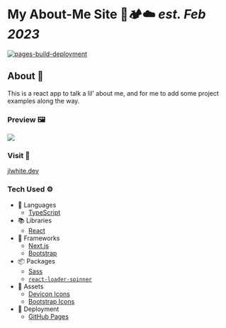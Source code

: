 # My About-Me Site 🌲🏕️☁️ _est. Feb 2023_
[![pages-build-deployment](https://github.com/mrsjlwhite/jlwhite-dev/actions/workflows/pages/pages-build-deployment/badge.svg)](https://github.com/mrsjlwhite/jlwhite-dev/actions/workflows/pages/pages-build-deployment)

## About 🍵
This is a react app to talk a lil' about me, and for me to add some project examples along the way.

### Preview 🖼️
<image src='./src/imgs/siteSample.png'>

### Visit 📍
<a href="https://www.jlwhite.dev" target="_blank">jlwhite.dev</a>

### Tech Used ⚙️
- 💬 Languages
  - [TypeScript](https://www.typescriptlang.org/docs/)
- 📚 Libraries
  - [React](https://react.dev/)
- 🧰 Frameworks
  - [Next.js](https://nextjs.org/)
  - [Bootstrap](https://getbootstrap.com/docs/5.3/getting-started/introduction/)
- 📦 Packages
  -  [Sass](https://sass-lang.com/documentation/)
  - [`react-loader-spinner`](https://mhnpd.github.io/react-loader-spinner/)
- 🍱 Assets
  - [Devicon Icons](https://devicon.dev/)
  - [Bootstrap Icons](https://icons.getbootstrap.com/)
- 🚀 Deployment
  - [GitHub Pages](https://pages.github.com/)